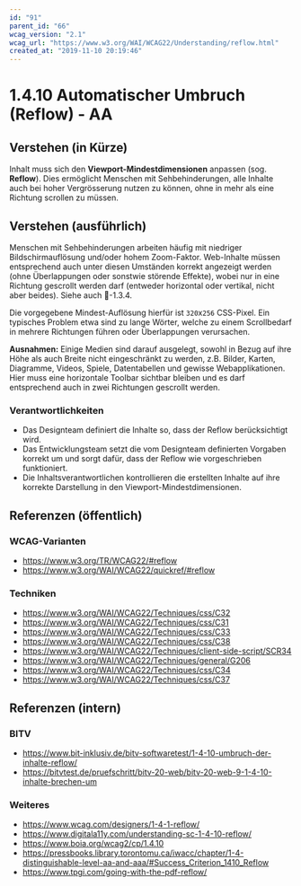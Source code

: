 ```yaml
---
id: "91"
parent_id: "66"
wcag_version: "2.1"
wcag_url: "https://www.w3.org/WAI/WCAG22/Understanding/reflow.html"
created_at: "2019-11-10 20:19:46"
---
```


# 1.4.10 Automatischer Umbruch (Reflow) - AA

## Verstehen (in Kürze)

Inhalt muss sich den **Viewport-Mindestdimensionen** anpassen (sog. **Reflow**). Dies ermöglicht Menschen mit Sehbehinderungen, alle Inhalte auch bei hoher Vergrösserung nutzen zu können, ohne in mehr als eine Richtung scrollen zu müssen.

## Verstehen (ausführlich)

Menschen mit Sehbehinderungen arbeiten häufig mit niedriger Bildschirmauflösung und/oder hohem Zoom-Faktor. Web-Inhalte müssen entsprechend auch unter diesen Umständen korrekt angezeigt werden (ohne Überlappungen oder sonstwie störende Effekte), wobei nur in eine Richtung gescrollt werden darf (entweder horizontal oder vertikal, nicht aber beides). Siehe auch 📜-1.3.4.

Die vorgegebene Mindest-Auflösung hierfür ist `320`x`256` CSS-Pixel. Ein typisches Problem etwa sind zu lange Wörter, welche zu einem Scrollbedarf in mehrere Richtungen führen oder Überlappungen verursachen.

**Ausnahmen:** Einige Medien sind darauf ausgelegt, sowohl in Bezug auf ihre Höhe als auch Breite nicht eingeschränkt zu werden, z.B. Bilder, Karten, Diagramme, Videos, Spiele, Datentabellen und gewisse Webapplikationen. Hier muss eine horizontale Toolbar sichtbar bleiben und es darf entsprechend auch in zwei Richtungen gescrollt werden.

### Verantwortlichkeiten

- Das Designteam definiert die Inhalte so, dass der Reflow berücksichtigt wird.
- Das Entwicklungsteam setzt die vom Designteam definierten Vorgaben korrekt um und sorgt dafür, dass der Reflow wie vorgeschrieben funktioniert.
- Die Inhaltsverantwortlichen kontrollieren die erstellten Inhalte auf ihre korrekte Darstellung in den Viewport-Mindestdimensionen.

## Referenzen (öffentlich)

### WCAG-Varianten
- <https://www.w3.org/TR/WCAG22/#reflow>
- <https://www.w3.org/WAI/WCAG22/quickref/#reflow>

### Techniken
- <https://www.w3.org/WAI/WCAG22/Techniques/css/C32>
- <https://www.w3.org/WAI/WCAG22/Techniques/css/C31>
- <https://www.w3.org/WAI/WCAG22/Techniques/css/C33>
- <https://www.w3.org/WAI/WCAG22/Techniques/css/C38>
- <https://www.w3.org/WAI/WCAG22/Techniques/client-side-script/SCR34>
- <https://www.w3.org/WAI/WCAG22/Techniques/general/G206>
- <https://www.w3.org/WAI/WCAG22/Techniques/css/C34>
- <https://www.w3.org/WAI/WCAG22/Techniques/css/C37>

## Referenzen (intern)

### BITV
- <https://www.bit-inklusiv.de/bitv-softwaretest/1-4-10-umbruch-der-inhalte-reflow/>
- <https://bitvtest.de/pruefschritt/bitv-20-web/bitv-20-web-9-1-4-10-inhalte-brechen-um>

### Weiteres
- <https://www.wcag.com/designers/1-4-1-reflow/>
- <https://www.digitala11y.com/understanding-sc-1-4-10-reflow/>
- <https://www.boia.org/wcag2/cp/1.4.10>
- <https://pressbooks.library.torontomu.ca/iwacc/chapter/1-4-distinguishable-level-aa-and-aaa/#Success_Criterion_1410_Reflow>
- <https://www.tpgi.com/going-with-the-pdf-reflow/>